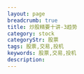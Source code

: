 ```yaml
---
layout: page
breadcrumb: true
title: 炒股精要十讲-3趋势
category: stock
categoryStr: 股票
tags: 股票,交易,投机
keywords: 股票,交易,投机
description:
---
```



